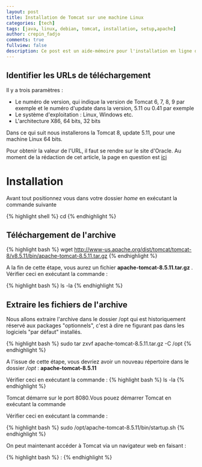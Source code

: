 ```yaml
---
layout: post
title: Installation de Tomcat sur une machine Linux
categories: [tech]
tags: [java, linux, debian, tomcat, installation, setup,apache]
author: crepin_fadjo
comments: true
fullview: false
description: Ce post est un aide-mémoire pour l'installation en ligne de commande de tomcat à partir de fichiers .tar.
---
```


## Identifier les URLs de téléchargement

Il y a trois paramètres :

* Le numéro de version, qui indique la version de Tomcat 6, 7, 8, 9 par exemple et le numéro d'update dans la version, 5.11 ou 0.41 par exemple
* Le système d'exploitation : Linux, Windows etc.
* L'architecture X86, 64 bits, 32 bits

Dans ce qui suit nous installerons la Tomcat 8, update 5.11, pour une machine Linux 64 bits.

Pour obtenir la valeur de l'URL, il faut se rendre sur le site d'Oracle. Au moment de la rédaction de cet article, la page en question est [ici](http://tomcat.apache.org/download-80.cgi"")

# Installation

Avant tout positionnez vous dans votre dossier *home* en exécutant la commande suivante

{% highlight shell %}
cd
{% endhighlight %}


## Téléchargement de l'archive

{% highlight bash %}
wget  http://www-us.apache.org/dist/tomcat/tomcat-8/v8.5.11/bin/apache-tomcat-8.5.11.tar.gz
{% endhighlight %}

A la fin de cette étape, vous aurez un fichier **apache-tomcat-8.5.11.tar.gz** . Vérifier ceci en exécutant la commande :

{% highlight bash %}
ls -la
{% endhighlight %}


## Extraire les fichiers de l'archive
Nous allons extraire l'archive dans le dossier /opt  qui est historiquement réservé aux packages "optionnels", c'est à dire ne figurant pas dans les logiciels "par défaut" installés.

{% highlight bash %}
sudo tar zxvf apache-tomcat-8.5.11.tar.gz -C /opt
{% endhighlight %}

A l'issue de cette étape, vous devriez avoir un nouveau répertoire dans le dossier */opt* : **apache-tomcat-8.5.11**

Vérifier ceci en exécutant la commande :
{% highlight bash %}
ls -la
{% endhighlight %}

Tomcat démarre sur le port 8080.Vous pouez démarrer Tomcat en exécutant la commande

Vérifier ceci en exécutant la commande :

{% highlight bash %}
sudo /opt/apache-tomcat-8.5.11/bin/startup.sh
{% endhighlight %}

On peut maintenant accéder à Tomcat via un navigateur web en faisant :

{% highlight bash %}
<Addresse IP>:<Port>
{% endhighlight %}